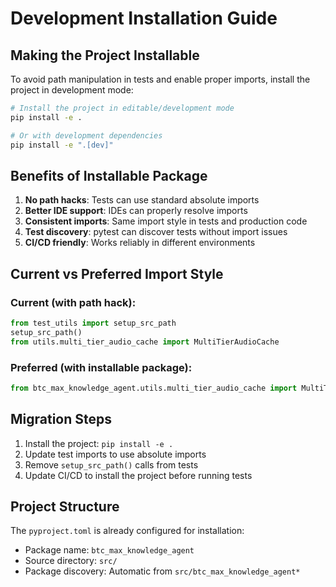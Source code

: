 # Development Installation Guide

## Making the Project Installable

To avoid path manipulation in tests and enable proper imports, install the project in development mode:

```bash
# Install the project in editable/development mode
pip install -e .

# Or with development dependencies
pip install -e ".[dev]"
```

## Benefits of Installable Package

1. **No path hacks**: Tests can use standard absolute imports
2. **Better IDE support**: IDEs can properly resolve imports
3. **Consistent imports**: Same import style in tests and production code
4. **Test discovery**: pytest can discover tests without import issues
5. **CI/CD friendly**: Works reliably in different environments

## Current vs Preferred Import Style

### Current (with path hack):
```python
from test_utils import setup_src_path
setup_src_path()
from utils.multi_tier_audio_cache import MultiTierAudioCache
```

### Preferred (with installable package):
```python
from btc_max_knowledge_agent.utils.multi_tier_audio_cache import MultiTierAudioCache
```

## Migration Steps

1. Install the project: `pip install -e .`
2. Update test imports to use absolute imports
3. Remove `setup_src_path()` calls from tests
4. Update CI/CD to install the project before running tests

## Project Structure

The `pyproject.toml` is already configured for installation:
- Package name: `btc_max_knowledge_agent`
- Source directory: `src/`
- Package discovery: Automatic from `src/btc_max_knowledge_agent*`
